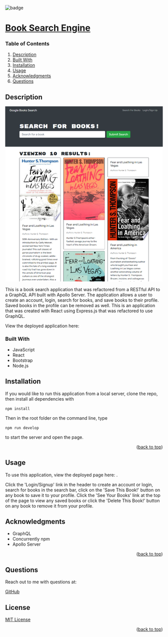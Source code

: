 
<div id="top"></div>

![badge](https://img.shields.io/badge/license-MIT-brightgreen)

# [Book Search Engine](https://github.com/apatheticjedi/book-search-engine)

### Table of Contents

1. [Description](#description)
2. [Built With](#built-with)
3. [Installation](#installation)
4. [Usage](#usage)
5. [Acknowledgments](#acknowledgments)
6. [Questions](#questions)

## Description

![Book Search Engine Screenshot](./client/src/assets/screencapture-localhost-3000-2022-12-07-14_35_17.png)

This is a book search application that was refactored from a RESTful API to a GraphQL API built with Apollo Server. The application allows a user to create an account, login, search for books, and save books to their profile. Saved books in the profile can be removed as well. This is an application that was created with React using Express.js that was refactored to use GraphQL. 

View the deployed application here:

### Built With


* JavaScript
* React
* Bootstrap
* Node.js 

## Installation

If you would like to run this application from a local server, clone the repo, then install all dependencies with 
~~~ 
npm install 
~~~ 
Then in the root folder on the command line, type 
~~~ 
npm run develop 
~~~ 
to start the server and open the page.

<p align="right">(<a href="#top">back to top</a>)</p>

## Usage

To use this application, view the deployed page here:  . 

Click the 'Login/Signup' link in the header to create an account or login, search for books in the search bar, click on the 'Save This Book!' button on any book to save it to your profile. Click the 'See Your Books' link at the top of the page to view any saved books or click the 'Delete This Book!' button on any book to remove it from your profile.

## Acknowledgments

* GraphQL 
* Concurrently npm 
* Apollo Server

<p align="right">(<a href="#top">back to top</a>)</p>



## Questions

Reach out to me with questions at:

[GitHub](https://github.com/apatheticjedi)


## License

[MIT License](https://spdx.org/licenses/MIT.html)


<p align="right">(<a href="#top">back to top</a>)</p>
